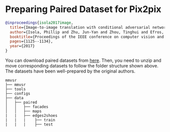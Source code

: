 # Preparing Paired Dataset for Pix2pix

<!-- [DATASET] -->

```bibtex
@inproceedings{isola2017image,
  title={Image-to-image translation with conditional adversarial networks},
  author={Isola, Phillip and Zhu, Jun-Yan and Zhou, Tinghui and Efros, Alexei A},
  booktitle={Proceedings of the IEEE conference on computer vision and pattern recognition},
  pages={1125--1134},
  year={2017}
}
```

You can download paired datasets from [here](http://efrosgans.eecs.berkeley.edu/pix2pix/datasets/).
Then, you need to unzip and move corresponding datasets to follow the folder structure shown above. The datasets have been well-prepared by the original authors.

```text
mmvsr
├── mmvsr
├── tools
├── configs
├── data
│   ├── paired
│   │   ├── facades
│   │   ├── maps
|   |   ├── edges2shoes
|   |   |    ├── train
|   |   |    ├── test
```
